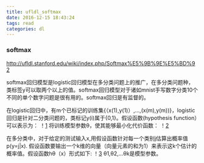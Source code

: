 ```yaml
---
title: ufldl_softmax
date: 2016-12-15 18:43:24
tags: read
categories: dl
---
```


### softmax
http://ufldl.stanford.edu/wiki/index.php/Softmax%E5%9B%9E%E5%BD%92

softmax回归模型是logistic回归模型在多分类问题上的推广，在多分类问题种，类标签y可以取两个以上的值。softmax回归模型对于诸如mnist手写数字分类10个不同的单个数字问题是很有用的。softmax回归是有监督的。

在logistic回归中，有m个已标记的训练集{（x(1),y(1)）,...,(x(m),y(m))}，logistic回归是针对二分类问题的，类标记y(i)属于{0,1}。假设函数(hypothesis function）可以表示为：
	！[1](/img/blog_softmax_1.png)
将训练模型参数θ，使其能够最小化代价函数：
	！[2](/img/blog_softmax_2.png)

	
在多分类中，对于给定的测试输入x,用假设函数针对每一个类别j估算出概率值p(y=j|x).
假设函数要输出一个k维的向量（向量元素的和为1）来表示这k个估计的概率值。假设函数hθ（x）形式如下:
	！[3](/img/blog_softmax_3.png)
θ1,θ2,...θk是模型参数。



